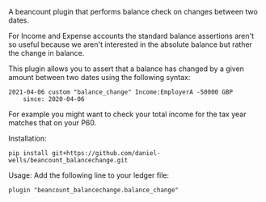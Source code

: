 A beancount plugin that performs balance check on changes between two dates.

For Income and Expense accounts the standard balance assertions aren't so useful
because we aren't interested in the absolute balance but rather the change in balance.

This plugin allows you to assert that a balance has changed by a given amount between
two dates using the following syntax:
```
2021-04-06 custom "balance_change" Income:EmployerA -50000 GBP
    since: 2020-04-06
```
For example you might want to check your total income for the tax year matches that on your P60.

Installation:
```
pip install git+https://github.com/daniel-wells/beancount_balancechange.git
```

Usage:
Add the following line to your ledger file:
```
plugin "beancount_balancechange.balance_change"
```
